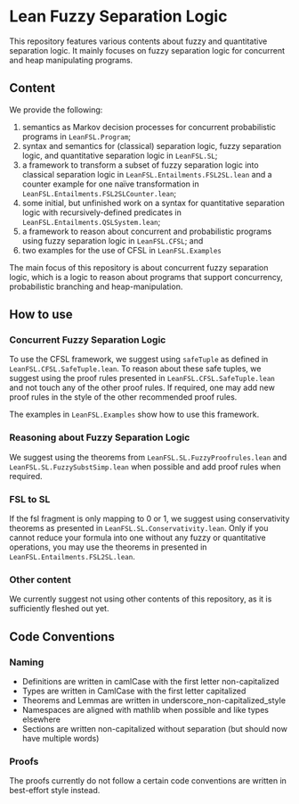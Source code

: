 # Lean Fuzzy Separation Logic
This repository features various contents about fuzzy and quantitative separation logic. It mainly focuses on fuzzy separation logic for concurrent and heap manipulating programs.

## Content
We provide the following:
1. semantics as Markov decision processes for concurrent probabilistic programs in `LeanFSL.Program`;
2. syntax and semantics for (classical) separation logic, fuzzy separation logic, and quantitative separation logic in `LeanFSL.SL`;
3. a framework to transform a subset of fuzzy separation logic into classical separation logic in `LeanFSL.Entailments.FSL2SL.lean` and a counter example for one naïve transformation in `LeanFSL.Entailments.FSL2SLCounter.lean`;
4. some initial, but unfinished work on a syntax for quantitative separation logic with recursively-defined predicates in `LeanFSL.Entailments.QSLSystem.lean`;
5. a framework to reason about concurrent and probabilistic programs using fuzzy separation logic in `LeanFSL.CFSL`; and
6. two examples for the use of CFSL in `LeanFSL.Examples`

The main focus of this repository is about concurrent fuzzy separation logic, which is a logic to reason about programs that support concurrency, probabilistic branching and heap-manipulation.

## How to use

### Concurrent Fuzzy Separation Logic
To use the CFSL framework, we suggest using `safeTuple` as defined in `LeanFSL.CFSL.SafeTuple.lean`. To reason about these safe tuples, we suggest using the proof rules presented in `LeanFSL.CFSL.SafeTuple.lean` and not touch any of the other proof rules. If required, one may add new proof rules in the style of the other recommended proof rules.

The examples in `LeanFSL.Examples` show how to use this framework.

### Reasoning about Fuzzy Separation Logic
We suggest using the theorems from `LeanFSL.SL.FuzzyProofrules.lean` and `LeanFSL.SL.FuzzySubstSimp.lean` when possible and add proof rules when required.

### FSL to SL
If the fsl fragment is only mapping to 0 or 1, we suggest using conservativity theorems as presented in `LeanFSL.SL.Conservativity.lean`. Only if you cannot reduce your formula into one without any fuzzy or quantitative operations, you may use the theorems in presented in `LeanFSL.Entailments.FSL2SL.lean`.

### Other content
We currently suggest not using other contents of this repository, as it is sufficiently fleshed out yet.

## Code Conventions

### Naming
* Definitions are written in camlCase with the first letter non-capitalized
* Types are written in CamlCase with the first letter capitalized
* Theorems and Lemmas are written in underscore_non-capitalized_style
* Namespaces are aligned with mathlib when possible and like types elsewhere
* Sections are written non-capitalized without separation (but should now have multiple words)

### Proofs
The proofs currently do not follow a certain code conventions are written in best-effort style instead.